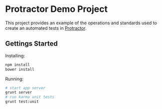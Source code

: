 Protractor Demo Project
=======================

This project provides an example of the operations and standards used to create an automated tests in [Protractor](https://github.com/angular/protractor).

Gettings Started
----------------
Installing:
```bash
npm install
bower install
```

Running:
```bash
# start app server
grunt server
# run karma unit tests
grunt test:unit
```